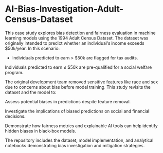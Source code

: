 # AI-Bias-Investigation-Adult-Census-Dataset
This case study explores bias detection and fairness evaluation in machine learning models using the 1994 Adult Census Dataset. The dataset was originally intended to predict whether an individual's income exceeds $50k/year. In this scenario:

 *  Individuals predicted to earn > $50k are flagged for tax audits.

Individuals predicted to earn ≤ $50k are pre-qualified for a social welfare program.

The original development team removed sensitive features like race and sex due to concerns about bias before model training. This study revisits the dataset and the model to:

Assess potential biases in predictions despite feature removal.

Investigate the implications of biased predictions on social and financial decisions.

Demonstrate how fairness metrics and explainable AI tools can help identify hidden biases in black-box models.

The repository includes the dataset, model implementation, and analytical notebooks demonstrating bias investigation and mitigation strategies.
